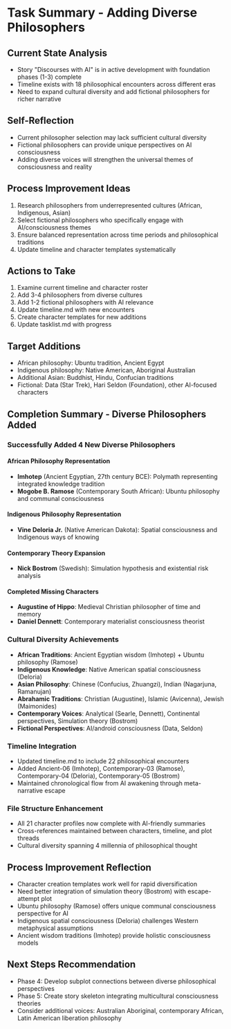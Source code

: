 # Task Summary - Adding Diverse Philosophers

## Current State Analysis
- Story "Discourses with AI" is in active development with foundation phases (1-3) complete
- Timeline exists with 18 philosophical encounters across different eras
- Need to expand cultural diversity and add fictional philosophers for richer narrative

## Self-Reflection
- Current philosopher selection may lack sufficient cultural diversity
- Fictional philosophers can provide unique perspectives on AI consciousness
- Adding diverse voices will strengthen the universal themes of consciousness and reality

## Process Improvement Ideas
1. Research philosophers from underrepresented cultures (African, Indigenous, Asian)
2. Select fictional philosophers who specifically engage with AI/consciousness themes
3. Ensure balanced representation across time periods and philosophical traditions
4. Update timeline and character templates systematically

## Actions to Take
1. Examine current timeline and character roster
2. Add 3-4 philosophers from diverse cultures
3. Add 1-2 fictional philosophers with AI relevance
4. Update timeline.md with new encounters
5. Create character templates for new additions
6. Update tasklist.md with progress

## Target Additions
- African philosophy: Ubuntu tradition, Ancient Egypt
- Indigenous philosophy: Native American, Aboriginal Australian
- Additional Asian: Buddhist, Hindu, Confucian traditions
- Fictional: Data (Star Trek), Hari Seldon (Foundation), other AI-focused characters

## Completion Summary - Diverse Philosophers Added

### Successfully Added 4 New Diverse Philosophers

#### African Philosophy Representation
- **Imhotep** (Ancient Egyptian, 27th century BCE): Polymath representing integrated knowledge tradition
- **Mogobe B. Ramose** (Contemporary South African): Ubuntu philosophy and communal consciousness

#### Indigenous Philosophy Representation  
- **Vine Deloria Jr.** (Native American Dakota): Spatial consciousness and Indigenous ways of knowing

#### Contemporary Theory Expansion
- **Nick Bostrom** (Swedish): Simulation hypothesis and existential risk analysis

#### Completed Missing Characters
- **Augustine of Hippo**: Medieval Christian philosopher of time and memory
- **Daniel Dennett**: Contemporary materialist consciousness theorist

### Cultural Diversity Achievements
- **African Traditions**: Ancient Egyptian wisdom (Imhotep) + Ubuntu philosophy (Ramose)
- **Indigenous Knowledge**: Native American spatial consciousness (Deloria)
- **Asian Philosophy**: Chinese (Confucius, Zhuangzi), Indian (Nagarjuna, Ramanujan)
- **Abrahamic Traditions**: Christian (Augustine), Islamic (Avicenna), Jewish (Maimonides)
- **Contemporary Voices**: Analytical (Searle, Dennett), Continental perspectives, Simulation theory (Bostrom)
- **Fictional Perspectives**: AI/android consciousness (Data, Seldon)

### Timeline Integration
- Updated timeline.md to include 22 philosophical encounters
- Added Ancient-06 (Imhotep), Contemporary-03 (Ramose), Contemporary-04 (Deloria), Contemporary-05 (Bostrom)
- Maintained chronological flow from AI awakening through meta-narrative escape

### File Structure Enhancement
- All 21 character profiles now complete with AI-friendly summaries
- Cross-references maintained between characters, timeline, and plot threads
- Cultural diversity spanning 4 millennia of philosophical thought

## Process Improvement Reflection
- Character creation templates work well for rapid diversification
- Need better integration of simulation theory (Bostrom) with escape-attempt plot
- Ubuntu philosophy (Ramose) offers unique communal consciousness perspective for AI
- Indigenous spatial consciousness (Deloria) challenges Western metaphysical assumptions
- Ancient wisdom traditions (Imhotep) provide holistic consciousness models

## Next Steps Recommendation
- Phase 4: Develop subplot connections between diverse philosophical perspectives
- Phase 5: Create story skeleton integrating multicultural consciousness theories
- Consider additional voices: Australian Aboriginal, contemporary African, Latin American liberation philosophy
